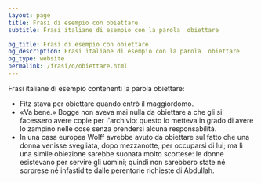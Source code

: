 ```yaml
---
layout: page
title: Frasi di esempio con obiettare 
subtitle: Frasi italiane di esempio con la parola  obiettare

og_title: Frasi di esempio con obiettare 
og_description: Frasi italiane di esempio con la parola  obiettare
og_type: website
permalink: /frasi/o/obiettare.html
---
```


Frasi italiane di esempio contenenti la parola obiettare:


- Fitz stava per obiettare quando entrò il maggiordomo.
- «Va bene.» Bogge non aveva mai nulla da obiettare a che gli si facessero avere copie per l'archivio: questo lo metteva in grado di avere lo zampino nelle cose senza prendersi alcuna responsabilità.
- In una casa europea Wolff avrebbe avuto da obiettare sul fatto che una donna venisse svegliata, dopo mezzanotte, per occuparsi di lui; ma lì una simile obiezione sarebbe suonata molto scortese: le donne esistevano per servire gli uomini; quindi non sarebbero state né sorprese né infastidite dalle perentorie richieste di Abdullah.

